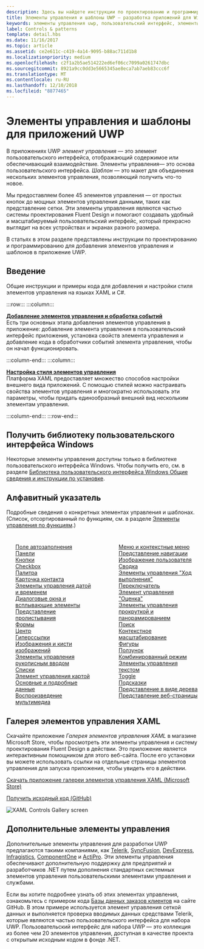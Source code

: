 ```yaml
---
description: Здесь вы найдете инструкции по проектированию и программированию для добавления элементов управления и шаблонов в приложение UWP. Свыше 45 функциональных элементов управления для использования с приложением.
title: Элементы управления и шаблоны UWP — разработка приложений для Windows
keywords: элементы управления uwp, пользовательский интерфейс, элементы управления приложения
label: Controls & patterns
template: detail.hbs
ms.date: 11/16/2017
ms.topic: article
ms.assetid: ce2e611c-c419-4a14-9095-b88ac711d1b8
ms.localizationpriority: medium
ms.openlocfilehash: c2f1a2b5ae514222ed6ef06cc7099a0261747dbc
ms.sourcegitcommit: 8921a9cc0dd3e5665345ae8eca7ab7aeb83ccc6f
ms.translationtype: MT
ms.contentlocale: ru-RU
ms.lasthandoff: 12/10/2018
ms.locfileid: "8877465"
---
```

# <a name="controls-and-patterns-for-uwp-apps"></a>Элементы управления и шаблоны для приложений UWP
 

В приложениях UWP <i>элемент управления</i> — это элемент пользовательского интерфейса, отображающий содержимое или обеспечивающий взаимодействие. Элементы управления— это основа пользовательского интерфейса. <i>Шаблон</i> — это макет для объединения нескольких элементов управления, позволяющий получить что-то новое.

Мы предоставляем более 45 элементов управления — от простых кнопок до мощных элементов управления данными, таких как представление сетки.  Эти элементы управления являются частью системы проектирования Fluent Design и помогают создавать удобный и масштабируемый пользовательский интерфейс, который прекрасно выглядит на всех устройствах и экранах разного размера. 

В статьях в этом разделе представлены инструкции по проектированию и программированию для добавления элементов управления и шаблонов в приложение UWP. 

## <a name="intro"></a>Введение

Общие инструкции и примеры кода для добавления и настройки стиля элементов управления на языках XAML и C#.

:::row:::
    :::column:::
      <p><b><a href="controls-and-events-intro.md">Добавление элементов управления и обработка событий</a></b> <br/>
Есть три основных этапа добавления элементов управления в приложение: добавление элемента управления в пользовательский интерфейс приложения, установка свойств элемента управления и добавление кода в обработчики событий элемента управления, чтобы он начал функционировать.</p>
    :::column-end:::
    :::column:::
      <p><b><a href="xaml-styles.md">Настройка стиля элементов управления</a></b> <br/>
Платформа XAML предоставляет множество способов настройки внешнего вида приложений. С помощью стилей можно настраивать свойства элементов управления и многократно использовать эти параметры, чтобы придать единообразный внешний вид нескольким элементам управления.</p>
    :::column-end:::
:::row-end:::

## <a name="get-the-windows-ui-library"></a>Получить библиотеку пользовательского интерфейса Windows
Некоторые элементы управления доступны только в библиотеке пользовательского интерфейса Windows. Чтобы получить его, см. в разделе [Библиотека пользовательского интерфейса Windows Общие сведения и инструкции по установке](/uwp/toolkits/winui/).

## <a name="alphabetical-index"></a>Алфавитный указатель 

Подробные сведения о конкретных элементах управления и шаблонах. (Список, отсортированный по функциям, см. в разделе <a href="controls-by-function.md">Элементы управления по функциям</a>.)

<div style="column-count: 2; column-gap: 40px; margin-top: 40px;" >
<ul style="margin-top: 0px; padding-top: 0px; list-style-type: none;">
<li style="list-style-type: none;"><a href="auto-suggest-box.md">Поле автозаполнения</a></li>

<li style="list-style-type: none;"><a href="app-bars.md">Панели</a></li>

<li style="list-style-type: none;"><a href="buttons.md">Кнопки</a></li>

<li style="list-style-type: none;"><a href="checkbox.md">Checkbox </a></li>

<li style="list-style-type: none;"><a href="color-picker.md">Палитра</a></li>

<li style="list-style-type: none;"><a href="contact-card.md">Карточка контакта</a></li>

<li style="list-style-type: none;"><a href="date-and-time.md">Элементы управления датой и временем</a></li>

<li style="list-style-type: none;"><a href="dialogs-and-flyouts/index.md">Диалоговые окна и всплывающие элементы</a></li>

<li style="list-style-type: none;"><a href="flipview.md">Представление пролистывания</a></li>

<li style="list-style-type: none;"><a href="forms.md">Формы</a></li>

<li style="list-style-type: none;"><a href="hub.md">Центр</a></li>

<li style="list-style-type: none;"><a href="hyperlinks.md">Гиперссылки</a></li>

<li style="list-style-type: none;"><a href="images-imagebrushes.md">Изображения и кисти изображений</a></li>

<li style="list-style-type: none;"><a href="inking-controls.md">Элементы управления рукописным вводом</a></li>

<li style="list-style-type: none;"><a href="lists.md">Списки</a></li>

<li style="list-style-type: none;"><a href="../../maps-and-location/controls-map.md">Элемент управления картой</a></li>

<li style="list-style-type: none;"><a href="master-details.md">Основные и подробные данные</a></li>

<li style="list-style-type: none;"><a href="media-playback.md">Воспроизведение мультимедиа</a></li>

<li style="list-style-type: none;"><a href="menus.md">Меню и контекстные меню</a></li>

<li style="list-style-type: none;"><a href="navigationview.md">Представление навигации</a></li>

<li style="list-style-type: none;"><a href="person-picture.md">Изображение пользователя</a></li>

<li style="list-style-type: none;"><a href="pivot.md">Сводка</a></li>

<li style="list-style-type: none;"><a href="progress-controls.md">Элементы управления "Ход выполнения"</a></li>

<li style="list-style-type: none;"><a href="radio-button.md">Переключатель</a></li>

<li style="list-style-type: none;"><a href="rating.md">Элемент управления "Оценка"</a></li>

<li style="list-style-type: none;"><a href="scroll-controls.md">Элементы управления прокруткой и панорамированием</a></li>

<li style="list-style-type: none;"><a href="search.md">Поиск</a></li>

<li style="list-style-type: none;"><a href="semantic-zoom.md">Контекстное масштабирование</a></li>

<li style="list-style-type: none;"><a href="shapes.md">Фигуры</a></li>

<li style="list-style-type: none;"><a href="slider.md">Ползунок</a></li>

<li style="list-style-type: none;"><a href="split-view.md">Комбинированный режим</a></li>

<li style="list-style-type: none;"><a href="text-controls.md">Элементы управления текстом</a></li>


<li style="list-style-type: none;"><a href="toggles.md">Toggle</a></li>
<li style="list-style-type: none;"><a href="tooltips.md">Подсказки</a></li>

<li style="list-style-type: none;"><a href="tree-view.md">Представление в виде дерева</a></li>

<li style="list-style-type: none;"><a href="web-view.md">Представление веб-страницы</a></li>
</ul>
</div>

## <a name="xaml-controls-gallery"></a>Галерея элементов управления XAML

Скачайте приложение _Галерея элементов управления XAML_ в магазине Microsoft Store, чтобы просмотреть эти элементы управления и систему проектирования Fluent Design в действии. Это приложение является интерактивным помощником для этого веб-сайта. После его установки вы можете использовать ссылки на отдельные страницы элементов управления для запуска приложения, чтобы увидеть его в действии.

<a href="https://www.microsoft.com/store/productId/9MSVH128X2ZT">Скачать приложение галереи элементов управления XAML (Microsoft Store)</a>

<a href="https://github.com/Microsoft/Windows-universal-samples/tree/master/Samples/XamlUIBasics">Получить исходный код (GitHub)</a>

<img src="images/xaml-controls-gallery.png" alt="XAML Controls Gallery screen" />

## <a name="additional-controls"></a>Дополнительные элементы управления

Дополнительные элементы управления для разработки UWP предлагаются такими компаниями, как <a href="http://www.telerik.com/">Telerik</a>, <a href="https://www.syncfusion.com/products/uwp">SyncFusion</a>, <a href="https://www.devexpress.com/Products/NET/Controls/Win10Apps/">DevExpress</a>, <a href="http://www.infragistics.com/products/universal-windows-platform">Infragistics</a>, <a href="https://www.componentone.com/Studio/Platform/UWP">ComponentOne</a> и <a href="http://www.actiprosoftware.com/products/controls/universal">ActiPro</a>. Эти элементы управления обеспечивают дополнительную поддержку для предприятий и разработчиков .NET путем дополнения стандартных системных элементов управления пользовательскими элементами управления и службами.  

Если вы хотите подробнее узнать об этих элементах управления, ознакомьтесь с примером кода <a href="https://github.com/Microsoft/Windows-appsample-customers-orders-database">Базы данных заказов клиентов</a> на сайте GitHub. В этом примере используется элемент управления сеткой данных и выполняется проверка вводимых данных средствами Telerik, которые являются частью пользовательского интерфейса для набора UWP. Пользовательский интерфейс для набора UWP — это коллекция из более чем 20 элементов управления, доступная в качестве проекта с открытым исходным кодом в фонде .NET.

